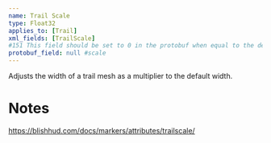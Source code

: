 ```yaml
---
name: Trail Scale
type: Float32
applies_to: [Trail]
xml_fields: [TrailScale]
#151 This field should be set to 0 in the protobuf when equal to the default value
protobuf_field: null #scale
---
```

Adjusts the width of a trail mesh as a multiplier to the default width.

Notes
=====
https://blishhud.com/docs/markers/attributes/trailscale/
